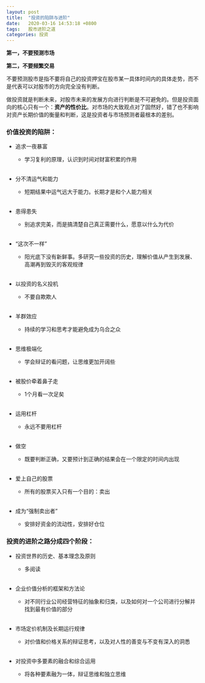 ```yaml
---
layout: post
title:  "投资的陷阱与进阶"
date:   2020-03-16 14:53:18 +0800
tags:   股市进阶之道
categories: 投资
---
```


**第一，不要预测市场**

**第二，不要频繁交易**

不要预测股市是指不要将自己的投资押宝在股市某一具体时间内的具体走势，而不是代表可以对股市的方向完全没有判断。

做投资就是判断未来，对股市未来的发展方向进行判断是不可避免的。但是投资面向的核心只有一个：**资产的性价比**。对市场的大致观点对了固然好，错了也不影响对资产长期价值的衡量和判断，这是投资者与市场预测者最根本的差别。

### 价值投资的陷阱：

+ 追求一夜暴富
   + 学习复利的原理，认识到时间对财富积累的作用 <br /><br />

+ 分不清运气和能力
   + 短期结果中运气远大于能力。长期才是和个人能力相关 <br /><br />

+ 患得患失
   + 别追求完美，而是搞清楚自己真正需要什么，愿意以什么为代价<br /><br />

+ “这次不一样”
   + 阳光底下没有新鲜事。多研究一些投资的历史，理解价值从产生到发展、高潮再到毁灭的客观规律<br /><br />

+ 以投资的名义投机
   + 不要自欺欺人<br /><br />

+ 羊群效应
   + 持续的学习和思考才能避免成为乌合之众<br /><br />

+ 思维极端化
   + 学会辩证的看问题，让思维更加开阔些<br /><br />

+ 被股价牵着鼻子走
   + 1个月看一次足矣<br /><br />

+ 运用杠杆
   + 永远不要用杠杆<br /><br />

+ 做空
   + 既要判断正确，又要预计到正确的结果会在一个限定的时间内出现<br /><br />

+ 爱上自己的股票
   + 所有的股票买入只有一个目的：卖出<br /><br />

+ 成为“强制卖出者”
   + 安排好资金的流动性，安排好仓位


### 投资的进阶之路分成四个阶段：

+ 投资世界的历史、基本理念及原则
   + 多阅读  <br /><br />
   
+ 企业价值分析的框架和方法论
   + 对不同行业公司经营特征的抽象和归类，以及如何对一个公司进行分解并找到最有价值的部分  <br /><br />  

+ 市场定价机制及长期运行规律
   + 对价值和价格关系的辩证思考，以及对人性的善变与不变有深入的洞悉 <br /><br />

+ 对投资中多要素的融合和综合运用
   + 将各种要素融为一体，辩证思维和独立思维 <br /><br />